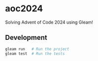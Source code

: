 # aoc2024
Solving Advent of Code 2024 using Gleam!

## Development

```sh
gleam run   # Run the project
gleam test  # Run the tests
```
